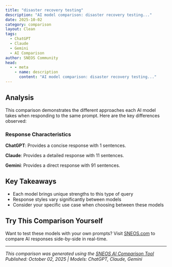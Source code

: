 ```yaml
---
title: "disaster recovery testing"
description: "AI model comparison: disaster recovery testing..."
date: 2025-10-02
category: comparison
layout: Clean
tags:
  - ChatGPT
  - Claude
  - Gemini
  - AI Comparison
author: SNEOS Community
head:
  - - meta
    - name: description
      content: "AI model comparison: disaster recovery testing..."
---
```


<ChatComparison
  title="disaster recovery testing"
  prompt="disaster recovery testing"
  :responses='{"ChatGPT": "Disaster recovery testing is an essential process in business continuity planning that helps organizations ensure they can effectively recover from unexpected disruptive events, such as natural disasters, cyberattacks, or hardware failures. The goal of disaster recovery testing is to verify that the disaster recovery plan (DRP) works as intended and can restore systems, data, and operations in a timely manner. Here are the key aspects and steps involved in disaster recovery testing:\n\n### 1. **Define Objectives and Scope**\n - Determine the objectives of the testing (e.g., recovery time objectives, recovery point objectives).\n - Define the scope, including which systems, applications, and processes will be tested.\n\n### 2. **Choose Testing Methods**\n There are several types of disaster recovery testing methods, including:\n - **Tabletop Exercises**: Discussing and reviewing the disaster recovery plan in a meeting setting to identify potential issues.\n - **Walkthroughs**: Step-by-step walkthroughs of the plan to ensure understanding and identify gaps.\n - **Simulation Tests**: Simulating a disaster scenario and executing the DRP to practice recovery procedures.\n - **Full Interruption Tests**: Shutting down systems entirely to test recovery; this is the most risky and should be done with caution.\n - **Parallel Tests**: Running the recovery systems alongside live systems to verify that recovery operations can be executed without affecting production.\n\n### 3. **Preparation**\n - Communicate with all stakeholders about the testing schedule and objectives.\n - Ensure all participants are trained and aware of their roles in the disaster recovery plan.\n - Prepare the necessary resources, including hardware, software, and documentation.\n\n### 4. **Execute the Test**\n - Carry out the chosen testing method according to the predefined scenarios.\n - Follow the established procedures in the DRP and document the process.\n\n### 5. **Evaluate and Analyze Results**\n - Assess how well the recovery was executed against the objectives defined at the outset.\n - Identify any issues, gaps, or areas for improvement in the DRP and execution.\n - Involve all stakeholders in the review process to gather feedback.\n\n### 6. **Update and Improve the Disaster Recovery Plan**\n - Modify the disaster recovery plan based on insights gained from testing.\n - Ensure that documentation is updated, and any new procedures or lessons learned are incorporated.\n\n### 7. **Schedule Regular Testing**\n - Develop a schedule for regular disaster recovery testing (typically annually or bi-annually) to ensure ongoing preparedness and adaptation to changes in the business environment.\n\n### 8. **Maintain Documentation**\n - Keep detailed records of all testing activities, results, improvements, and changes made to the disaster recovery plan.\n\n### Key Benefits of Disaster Recovery Testing\n- **Assures Business Continuity**: Ensures that an organization can maintain or quickly resume mission-critical functions.\n- **Identifies Weaknesses**: Helps to identify and rectify potential flaws in the disaster recovery plan before an actual disaster occurs.\n- **Builds Confidence**: Provides reassurance to stakeholders, including employees, customers, and partners, that the organization is prepared for unforeseen disruptions.\n- **Ensures Compliance**: Helps meet regulatory requirements related to disaster recovery and data protection.\n\nBy implementing effective disaster recovery testing, organizations can better prepare for potential disruptions, minimize downtime, and protect critical data and operations.", "Claude": "# Disaster Recovery Testing: A Comprehensive Guide\n\n## What is Disaster Recovery Testing?\n\nDisaster recovery testing is the process of validating that an organization\u0027s disaster recovery (DR) plan works effectively and can restore critical systems, data, and operations within acceptable timeframes after a disruptive event.\n\n## Types of DR Tests\n\n### 1. **Tabletop Exercises**\n- Paper-based walkthrough of DR procedures\n- Low risk, low cost\n- Tests knowledge and identifies gaps in documentation\n- No actual system interruption\n\n### 2. **Walkthrough Tests**\n- Step-by-step review of DR procedures with key personnel\n- Validates roles and responsibilities\n- Identifies communication gaps\n- Minimal technical validation\n\n### 3. **Simulation Tests**\n- Mock disaster scenarios\n- Tests decision-making processes\n- Validates communication channels\n- No actual system failover\n\n### 4. **Parallel Tests**\n- DR systems activated alongside production\n- Tests backup systems without disrupting operations\n- Validates data synchronization\n- Lower risk than full interruption\n\n### 5. **Full Interruption Tests**\n- Complete shutdown of primary systems\n- Most comprehensive validation\n- Highest risk but most realistic\n- Tests complete recovery process\n\n## Key Testing Components\n\n### **Recovery Time Objectives (RTO)**\n- Maximum acceptable downtime\n- Time to restore functionality\n- Measured from disaster declaration to system restoration\n\n### **Recovery Point Objectives (RPO)**\n- Maximum acceptable data loss\n- Point-in-time recovery target\n- Determines backup frequency requirements\n\n### **Critical System Prioritization**\n- Tier 1: Mission-critical systems\n- Tier 2: Important but not critical\n- Tier 3: Nice-to-have systems\n\n## Testing Process Steps\n\n### **1. Planning Phase**\n\u0060\u0060\u0060\n\u2713 Define test scope and objectives\n\u2713 Select test type and methodology\n\u2713 Identify participants and roles\n\u2713 Schedule testing windows\n\u2713 Prepare test environment\n\u2713 Document success criteria\n\u0060\u0060\u0060\n\n### **2. Preparation Phase**\n\u0060\u0060\u0060\n\u2713 Backup current systems\n\u2713 Notify stakeholders\n\u2713 Prepare monitoring tools\n\u2713 Set up communication channels\n\u2713 Review procedures with team\n\u2713 Establish rollback procedures\n\u0060\u0060\u0060\n\n### **3. Execution Phase**\n\u0060\u0060\u0060\n\u2713 Initiate test scenario\n\u2713 Execute recovery procedures\n\u2713 Monitor system performance\n\u2713 Document issues and timing\n\u2713 Test communication protocols\n\u2713 Validate data integrity\n\u0060\u0060\u0060\n\n### **4. Evaluation Phase**\n\u0060\u0060\u0060\n\u2713 Compare results to objectives\n\u2713 Analyze RTO/RPO achievement\n\u2713 Identify gaps and issues\n\u2713 Collect participant feedback\n\u2713 Document lessons learned\n\u2713 Update DR plans\n\u0060\u0060\u0060\n\n## Testing Checklist\n\n### **Pre-Test Validation**\n- [ ] Current backups verified\n- [ ] DR site connectivity confirmed\n- [ ] Required personnel available\n- [ ] Testing tools prepared\n- [ ] Rollback procedures ready\n- [ ] Stakeholders notified\n\n### **During Test Monitoring**\n- [ ] Recovery time tracking\n- [ ] System functionality validation\n- [ ] Data integrity verification\n- [ ] Network connectivity testing\n- [ ] Application performance monitoring\n- [ ] User access validation\n\n### **Post-Test Assessment**\n- [ ] RTO/RPO objectives met\n- [ ] All systems fully functional\n- [ ] Data consistency verified\n- [ ] Issues documented\n- [ ] Improvement areas identified\n- [ ] DR plan updates needed\n\n## Common Testing Scenarios\n\n### **Technology Disasters**\n- Server hardware failure\n- Network outages\n- Cyber attacks/ransomware\n- Data corruption\n- Software failures\n\n### **Natural Disasters**\n- Fire, flood, earthquake\n- Power outages\n- Facility damage\n- Regional emergencies\n\n### **Human-Related Incidents**\n- Key personnel unavailable\n- Human error scenarios\n- Security breaches\n- Vendor failures\n\n## Best Practices\n\n### **Frequency and Scheduling**\n- Annual comprehensive tests minimum\n- Quarterly focused component tests\n- After major system changes\n- During low-impact time windows\n\n### **Documentation**\n- Detailed test procedures\n- Step-by-step recovery guides\n- Contact information updates\n- Lessons learned repository\n\n### **Communication**\n- Clear escalation procedures\n- Multiple communication channels\n- Regular status updates\n- Stakeholder notification protocols\n\n### **Continuous Improvement**\n- Regular plan updates\n- Technology refresh", "Gemini": "Disaster recovery (DR) testing is a critical component of any robust disaster recovery plan. It validates that your plan will work as expected and helps identify weaknesses so you can improve it. Essentially, it\u0027s practice for the real thing.\n\nHere\u0027s a breakdown of what disaster recovery testing is all about:\n\n**What is Disaster Recovery Testing?**\n\n* **Purpose:** To verify the effectiveness of your disaster recovery plan and ensure your organization can recover critical business functions after a disruptive event (e.g., natural disaster, cyberattack, hardware failure).\n* **Process:** Involves simulating disaster scenarios and executing the steps outlined in your DR plan to see if you can restore systems, data, and operations within the defined Recovery Time Objectives (RTOs) and Recovery Point Objectives (RPOs).\n* **Outcome:** Provides valuable insights into the strengths and weaknesses of your DR plan, allowing you to identify areas for improvement and refine your recovery processes.\n\n**Why is DR Testing Important?**\n\n* **Validates the Plan:** Ensures the DR plan is up-to-date, accurate, and executable. Assumptions made during plan development are tested in a controlled environment.\n* **Identifies Weaknesses:** Uncovers potential gaps in the plan, such as missing steps, incorrect configurations, or inadequate resources.\n* **Reduces Risk:** Minimizes the impact of a real disaster by improving recovery speed and accuracy. A tested plan is far more reliable than an untested one.\n* **Improves Confidence:** Increases confidence among stakeholders (IT staff, business users, management) that the organization can effectively recover from a disaster.\n* **Meets Compliance Requirements:** Many regulatory standards and industry best practices require organizations to have a DR plan and to test it regularly.\n* **Trains Personnel:** Provides an opportunity for IT staff to practice recovery procedures and become familiar with the DR plan.\n* **Cost Savings:** A well-tested and effective DR plan can reduce the financial impact of a disaster by minimizing downtime and data loss.\n\n**Types of Disaster Recovery Tests:**\n\nDR testing can be performed at varying levels of complexity and impact. Here\u0027s a common classification:\n\n* **Document Review:**\n * **Description:** A thorough review of the DR plan documentation to ensure accuracy, completeness, and clarity.\n * **Focus:** Identifying gaps, inconsistencies, and outdated information in the plan.\n * **Impact:** Low impact. Doesn\u0027t involve any system downtime.\n * **Example:** Reviewing the contact list to ensure all phone numbers and email addresses are current.\n* **Walkthrough Test (Tabletop Exercise):**\n * **Description:** A simulated disaster scenario where IT staff and business users walk through the recovery process step-by-step.\n * **Focus:** Validating the roles and responsibilities, communication protocols, and decision-making processes outlined in the DR plan.\n * **Impact:** Low impact. Doesn\u0027t involve any system downtime.\n * **Example:** Gathering key personnel in a room to discuss how they would respond to a simulated ransomware attack, following the steps in the DR plan.\n* **Simulation Test:**\n * **Description:** A more advanced test that involves simulating a disaster scenario in a test environment.\n * **Focus:** Verifying the functionality of recovery systems and applications, as well as the effectiveness of data replication and backup processes.\n * **Impact:** Low to medium impact. May involve some downtime in the test environment.\n * **Example:** Simulating a server failure in a test environment and testing the failover to a backup server.\n* **Parallel Test:**\n * **Description:** A full-scale test where the DR systems are brought online in parallel with the production systems. Data is restored to the DR environment and validated, while production systems continue to operate.\n * **Focus:** Validating the functionality of the DR systems without impacting the production environment.\n * **Impact:** Medium impact. Minimal disruption to production, but requires significant resources.\n * **Example:** Restoring data to the DR environment and running reports from the DR systems to verify data integrity, while the production systems continue to process transactions.\n* **Cutover Test (Full Interruption Test):**\n * **Description:** The most comprehensive test, where the production systems are shut down and the DR systems are brought online to take over all operations.\n * **Focus:** Validating the entire DR plan and ensuring that all critical business functions can be restored in the DR environment.\n * **Impact:** High impact. Involves significant downtime and requires careful planning and coordination. This should be planned well in advance.\n * **Example:** Shutting down the primary data center and failing over all applications and data to the secondary data center.\n\n**Key Steps in DR Testing:**\n\n1. **Define Scope and Objectives:** Determine which systems and applications will be included in the test, what specific objectives you want to achieve (e.g., verify RTO, validate data integrity), and the type of test to be performed.\n2. **Develop a Test Plan:** Create a detailed test plan that outlines the test procedures, roles and responsibilities, communication protocols, and success criteria.\n3. **Prepare the Test Environment:** Ensure that the test environment is properly configured and isolated from the production environment. This might involve setting up dedicated servers, networks, and storage.\n4. **Execute the Test:** Follow the test plan carefully and document all observations and results. Be sure to record any deviations from the plan or unexpected issues.\n5. **Analyze the Results:** Analyze the test results to identify any weaknesses or gaps in the DR plan. Compare the actual recovery time and data loss to the defined RTOs and RPOs.\n6. **Update the DR Plan:** Revise the DR plan based on the findings from the test. Implement any necessary changes to procedures, configurations, or resources.\n7. **Retest:** Repeat the testing process to verify that the changes made to the DR plan have been effective.\n8. **Document Everything:** Thorough documentation is essential. Keep records of the test plan, test results, and any changes made to the DR plan.\n\n**Best Practices for DR Testing:**\n\n* **Regular Testing:** Conduct DR tests on a regular basis (e.g., annually, semi-annually) to ensure the plan remains effective as your IT environment evolves.\n* **Risk-Based Approach:** Prioritize testing based on the criticality of the systems and applications. Focus on the areas that pose the greatest risk to the business.\n* **Automation:** Automate as many of the testing tasks as possible to reduce manual effort and improve consistency.\n* **Communication:** Establish clear communication protocols and ensure that all stakeholders are informed about the test plan and results.\n* **Realistic Scenarios:** Use realistic disaster scenarios that are relevant to your organization\u0027s environment and potential threats.\n* **Involve Business Users:** Involve business users in the testing process to ensure that the DR plan meets their needs and expectations.\n* **Learn from Failures:** Don\u0027t be discouraged by failures. View them as opportunities to learn and improve the DR plan.\n* **Continuous Improvement:** DR testing is an ongoing process. Continuously review and update the DR plan based on lessons learned from testing and changes in the IT environment.\n* **Use Specialized Tools:** Consider using specialized DR testing tools to automate the testing process and provide more comprehensive reporting.\n\n**Challenges of DR Testing:**\n\n* **Cost:** DR testing can be expensive, especially for full-scale tests that require significant resources.\n* **Complexity:** DR plans can be complex, and testing them can be challenging, especially for large and distributed IT environments.\n* **Downtime:** Some types of DR tests can involve downtime, which can disrupt business operations.\n* **Coordination:** DR testing requires careful coordination among various teams and departments.\n* **Keeping Up with Changes:** The IT environment is constantly changing, which means that the DR plan and testing procedures must be updated regularly.\n\n**In summary, disaster recovery testing is an essential process for ensuring business continuity in the face of disruptive events. By validating your DR plan and identifying weaknesses, you can minimize the impact of a disaster and ensure that your organization can recover quickly and effectively.**\n"}' 
  published-date="09:56"
/>

## Analysis

This comparison demonstrates the different approaches each AI model takes when responding to the same prompt. Here are the key differences observed:

### Response Characteristics

**ChatGPT**: Provides a concise response with 1 sentences. 

**Claude**: Provides a detailed response with 11 sentences. 

**Gemini**: Provides a direct response with 91 sentences. 

## Key Takeaways

- Each model brings unique strengths to this type of query
- Response styles vary significantly between models
- Consider your specific use case when choosing between these models

## Try This Comparison Yourself

Want to test these models with your own prompts? Visit [SNEOS.com](https://sneos.com) to compare AI responses side-by-side in real-time.

---

*This comparison was generated using the [SNEOS AI Comparison Tool](https://sneos.com)*
*Published: October 02, 2025 | Models: ChatGPT, Claude, Gemini*
